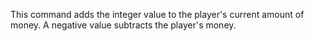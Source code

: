 This command adds the integer value to the player's current amount of money. A negative value subtracts the player's money.